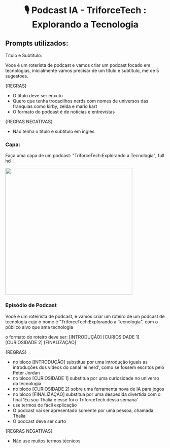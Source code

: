 <h1 align=center>🎙️ Podcast IA - TriforceTech : Explorando a Tecnologia</h1> 

## Prompts utilizados:

Título e Subtítulo:

Voce é um roterista de podcast e vamos criar um podcast focado em tecnologias, inicialmente vamos precisar de um título e subtítulo, me de 5 sugestoes.

{REGRAS}
- O título deve ser enxuto
- Quero que tenha trocadilhos nerds com nomes de universos das franquias como kirby, zelda e mario kart
- O formato do podcast é de notícias e entrevistas

{REGRAS NEGATIVAS}
- Não tenha o título e subtítulo em ingles

### Capa: 
Faça uma capa de um podcast: "TriforceTech:Explorando a Tecnologia", full hd

<img src='https://github.com/user-attachments/assets/0e802913-249e-4d2c-ba3e-1219bb7e33d3' width=400px>

### Episódio de Podcast

Você é um roteirista de podcast, e vamos criar um  roteiro de um podcast de tecnologia cujo o nome é "TriforceTech:Explorando a Tecnologia", com o público alvo que ama tecnologia

o formato do roteiro deve ser:
[INTRODUÇÃO]
[CURIOSIDADE 1]
[CURIOSIDADE 2]
[FINALIZAÇÃO]

{REGRAS}
- no bloco [INTRODUÇÃO] substitua por uma introdução iguais as introduções dos vídeos do canal 'ei nerd', como se fossem escritos pelo Peter Jordan
- no bloco [CURIOSIDADE 1] substitua por uma curiosidade no universo da tecnologia
- no bloco [CURIOSIDADE 2] sobre uma ferramenta nova de IA para jogos
- no bloco [FINALIZAÇÃO] substitua por uma despedida divertida com o final 'Eu sou Thalia e esse foi o TriforceTech dessa semana'
- use termos de fácil explicação
- O podcast vai ser apresentado somente por uma pessoa, chamada Thalia
- O podcast deve ser curto

{REGRAS NEGATIVAS}
- Não use muitos termos técnicos

